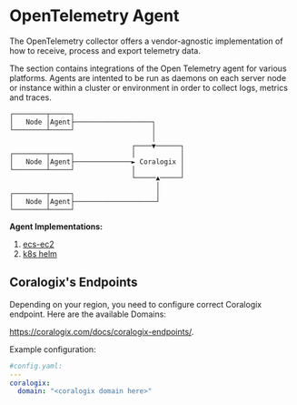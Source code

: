 # OpenTelemetry Agent

The OpenTelemetry collector offers a vendor-agnostic implementation of how to receive, process and export telemetry data. 

The section contains integrations of the Open Telemetry agent for various platforms. Agents are intented to be run as daemons on each server node or instance within a cluster or environment in order to collect logs, metrics and traces.


```
┌────────┬─────┐
│   Node │Agent├───────────────────┐
└────────┴─────┘                   │
                                   │
                              ┌────▼──────┐
┌────────┬─────┐              │           │
│   Node │Agent├──────────────► Coralogix │
└────────┴─────┘              │           │
                              └─────▲─────┘
                                    │
┌────────┬─────┐                    │
│   Node │Agent├────────────────────┘
└────────┴─────┘

```

__Agent Implementations:__

1. [ecs-ec2](./ecs-ec2/)
2. [k8s helm](./k8s-helm/)



## Coralogix's Endpoints 

Depending on your region, you need to configure correct Coralogix endpoint. Here are the available Domains:

https://coralogix.com/docs/coralogix-endpoints/.

Example configuration:
```yaml
#config.yaml:
---
coralogix:
  domain: "<coralogix domain here>"
```
